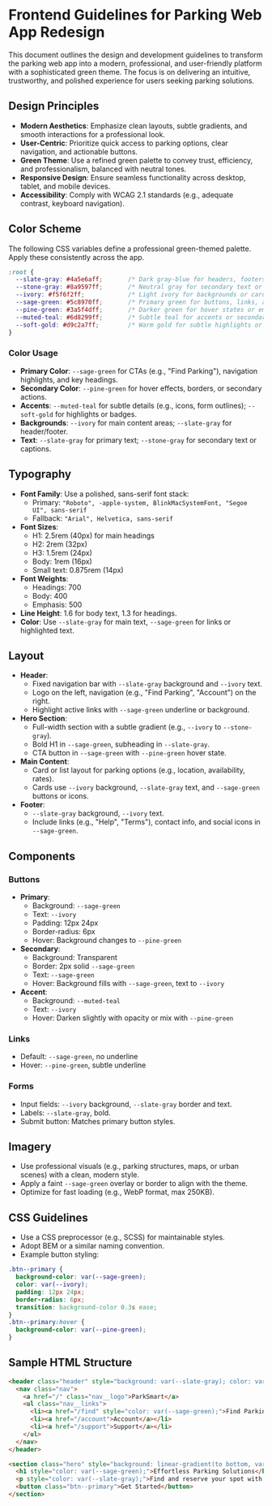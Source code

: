 # Frontend Guidelines for Parking Web App Redesign

This document outlines the design and development guidelines to transform the parking web app into a modern, professional, and user-friendly platform with a sophisticated green theme. The focus is on delivering an intuitive, trustworthy, and polished experience for users seeking parking solutions.

## Design Principles
- **Modern Aesthetics**: Emphasize clean layouts, subtle gradients, and smooth interactions for a professional look.
- **User-Centric**: Prioritize quick access to parking options, clear navigation, and actionable buttons.
- **Green Theme**: Use a refined green palette to convey trust, efficiency, and professionalism, balanced with neutral tones.
- **Responsive Design**: Ensure seamless functionality across desktop, tablet, and mobile devices.
- **Accessibility**: Comply with WCAG 2.1 standards (e.g., adequate contrast, keyboard navigation).

## Color Scheme
The following CSS variables define a professional green-themed palette. Apply these consistently across the app.

```css
:root {
  --slate-gray: #4a5e6aff;       /* Dark gray-blue for headers, footers, or text */
  --stone-gray: #8a9597ff;       /* Neutral gray for secondary text or backgrounds */
  --ivory: #f5f6f2ff;            /* Light ivory for backgrounds or cards */
  --sage-green: #5c8970ff;       /* Primary green for buttons, links, and highlights */
  --pine-green: #3a5f4dff;       /* Darker green for hover states or emphasis */
  --muted-teal: #6d8299ff;       /* Subtle teal for accents or secondary buttons */
  --soft-gold: #d9c2a7ff;        /* Warm gold for subtle highlights or icons */
}
```

### Color Usage
- **Primary Color**: `--sage-green` for CTAs (e.g., "Find Parking"), navigation highlights, and key headings.
- **Secondary Color**: `--pine-green` for hover effects, borders, or secondary actions.
- **Accents**: `--muted-teal` for subtle details (e.g., icons, form outlines); `--soft-gold` for highlights or badges.
- **Backgrounds**: `--ivory` for main content areas; `--slate-gray` for header/footer.
- **Text**: `--slate-gray` for primary text; `--stone-gray` for secondary text or captions.

## Typography
- **Font Family**: Use a polished, sans-serif font stack:
  - Primary: `"Roboto", -apple-system, BlinkMacSystemFont, "Segoe UI", sans-serif`
  - Fallback: `"Arial", Helvetica, sans-serif`
- **Font Sizes**:
  - H1: 2.5rem (40px) for main headings
  - H2: 2rem (32px)
  - H3: 1.5rem (24px)
  - Body: 1rem (16px)
  - Small text: 0.875rem (14px)
- **Font Weights**:
  - Headings: 700
  - Body: 400
  - Emphasis: 500
- **Line Height**: 1.6 for body text, 1.3 for headings.
- **Color**: Use `--slate-gray` for main text, `--sage-green` for links or highlighted text.

## Layout
- **Header**: 
  - Fixed navigation bar with `--slate-gray` background and `--ivory` text.
  - Logo on the left, navigation (e.g., "Find Parking", "Account") on the right.
  - Highlight active links with `--sage-green` underline or background.
- **Hero Section**: 
  - Full-width section with a subtle gradient (e.g., `--ivory` to `--stone-gray`).
  - Bold H1 in `--sage-green`, subheading in `--slate-gray`.
  - CTA button in `--sage-green` with `--pine-green` hover state.
- **Main Content**: 
  - Card or list layout for parking options (e.g., location, availability, rates).
  - Cards use `--ivory` background, `--slate-gray` text, and `--sage-green` buttons or icons.
- **Footer**: 
  - `--slate-gray` background, `--ivory` text.
  - Include links (e.g., "Help", "Terms"), contact info, and social icons in `--sage-green`.

## Components
### Buttons
- **Primary**: 
  - Background: `--sage-green`
  - Text: `--ivory`
  - Padding: 12px 24px
  - Border-radius: 6px
  - Hover: Background changes to `--pine-green`
- **Secondary**: 
  - Background: Transparent
  - Border: 2px solid `--sage-green`
  - Text: `--sage-green`
  - Hover: Background fills with `--sage-green`, text to `--ivory`
- **Accent**: 
  - Background: `--muted-teal`
  - Text: `--ivory`
  - Hover: Darken slightly with opacity or mix with `--pine-green`

### Links
- Default: `--sage-green`, no underline
- Hover: `--pine-green`, subtle underline

### Forms
- Input fields: `--ivory` background, `--slate-gray` border and text.
- Labels: `--slate-gray`, bold.
- Submit button: Matches primary button styles.

## Imagery
- Use professional visuals (e.g., parking structures, maps, or urban scenes) with a clean, modern style.
- Apply a faint `--sage-green` overlay or border to align with the theme.
- Optimize for fast loading (e.g., WebP format, max 250KB).

## CSS Guidelines
- Use a CSS preprocessor (e.g., SCSS) for maintainable styles.
- Adopt BEM or a similar naming convention.
- Example button styling:
```css
.btn--primary {
  background-color: var(--sage-green);
  color: var(--ivory);
  padding: 12px 24px;
  border-radius: 6px;
  transition: background-color 0.3s ease;
}
.btn--primary:hover {
  background-color: var(--pine-green);
}
```

## Sample HTML Structure
```html
<header class="header" style="background: var(--slate-gray); color: var(--ivory);">
  <nav class="nav">
    <a href="/" class="nav__logo">ParkSmart</a>
    <ul class="nav__links">
      <li><a href="/find" style="color: var(--sage-green);">Find Parking</a></li>
      <li><a href="/account">Account</a></li>
      <li><a href="/support">Support</a></li>
    </ul>
  </nav>
</header>

<section class="hero" style="background: linear-gradient(to bottom, var(--ivory), var(--stone-gray));">
  <h1 style="color: var(--sage-green);">Effortless Parking Solutions</h1>
  <p style="color: var(--slate-gray);">Find and reserve your spot with ease.</p>
  <button class="btn--primary">Get Started</button>
</section>